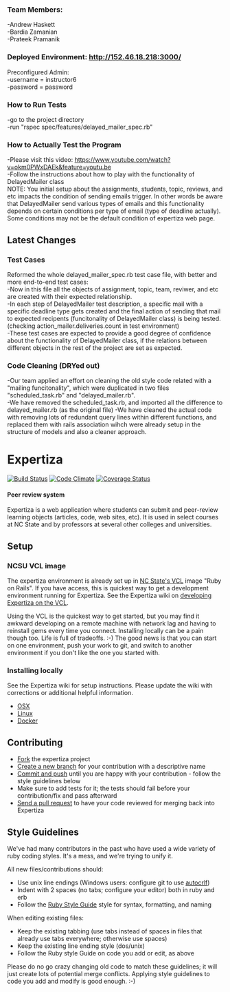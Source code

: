### Team Members:  
-Andrew Haskett  
-Bardia Zamanian  
-Prateek Pramanik  

### Deployed Environment: http://152.46.18.218:3000/

Preconfigured Admin:  
-username = instructor6  
-password = password  

### How to Run Tests
-go to the project directory  
-run "rspec spec/features/delayed_mailer_spec.rb"  

### How to Actually Test the Program
-Please visit this video: https://www.youtube.com/watch?v=okm0PWxDAEk&feature=youtu.be   
-Follow the instructions about how to play with the functionality of DelayedMailer class  
NOTE: You initial setup about the assignments, students, topic, reviews, and etc impacts the condition of sending emails trigger. In other words be aware that DelayedMailer send various types of emails and this functionality depends on certain conditions per type of email (type of deadline actually). Some conditions may not be the default condition of expertiza web page.

Latest Changes
-----

### Test Cases
Reformed the whole delayed_mailer_spec.rb test case file, with better and more end-to-end test cases:  
-Now in this file all the objects of assignment, topic, team, reviwer, and etc are created with their expected relationship.  
-In each step of DelayedMailer test description, a specific mail with a specific deadline type gets created and the final action of sending that mail to expected recipents (funcitonality of DelayedMailer class) is being tested. (checking action_mailer.deliveries.count in test environment)  
-These test cases are expected to provide a good degree of confidence about the functionality of DelayedMailer class, if the relations between different objects in the rest of the project are set as expected.  

### Code Cleaning (DRYed out)
-Our team applied an effort on cleaning the old style code related with a "mailing funcitonality", which were duplicated in two files "scheduled_task.rb" and "delayed_mailer.rb".   
-We have removed the scheduled_task.rb, and imported all the difference to delayed_mailer.rb (as the original file)
-We have cleaned the actual code with removing lots of redundant query lines within different functions, and replaced them with rails association wihch were already setup in the structure of models and also a cleaner approach.


Expertiza
=========

[![Build Status](https://travis-ci.org/expertiza/expertiza.svg?branch=master)](https://travis-ci.org/expertiza/expertiza)
[![Code Climate](https://codeclimate.com/github/expertiza/expertiza/badges/gpa.svg)](https://codeclimate.com/github/expertiza/expertiza)
[![Coverage Status](https://coveralls.io/repos/github/expertiza/expertiza/badge.svg?branch=master)](https://coveralls.io/github/expertiza/expertiza?branch=master)
#### Peer review system

Expertiza is a web application where students can submit and peer-review learning objects (articles, code, web sites, etc). It is used in select courses at NC State and by professors at several other colleges and universities.

Setup
-----

### NCSU VCL image

The expertiza environment is already set up in [NC State's VCL](https://vcl.ncsu.edu) image "Ruby on Rails".
If you have access, this is quickest way to get a development environment running for Expertiza.
See the Expertiza wiki on [developing Expertiza on the VCL](http://wiki.expertiza.ncsu.edu/index.php/Developing_Expertiza_on_the_VCL).

Using the VCL is the quickest way to get started, but you may find it awkward developing on a remote machine
with network lag and having to reinstall gems every time you connect. Installing locally can be a pain though too.
Life is full of tradeoffs. :-) The good news is that you can start on one environment, push your work to git,
and switch to another environment if you don't like the one you started with.

### Installing locally

See the Expertiza wiki for setup instructions. Please update the wiki with corrections or additional helpful information.

 * [OSX](http://wiki.expertiza.ncsu.edu/index.php/Development:Setup:OSX)
 * [Linux](http://wiki.expertiza.ncsu.edu/index.php/Development:Setup:Linux:RHEL)
 * [Docker](https://hub.docker.com/r/winbobob/expertiza-fall2016/)

Contributing
------------

 * [Fork](http://help.github.com/fork-a-repo/) the expertiza project
 * [Create a new branch](http://progit.org/book) for your contribution with a descriptive name
 * [Commit and push](http://progit.org/book) until you are happy with your contribution - follow the style guidelines below
 * Make sure to add tests for it; the tests should fail before your contribution/fix and pass afterward
 * [Send a pull request](http://help.github.com/send-pull-requests) to have your code reviewed for merging back into Expertiza

Style Guidelines
----------------

We've had many contributors in the past who have used a wide variety of ruby coding styles. It's a mess, and we're trying to unify it.

All new files/contributions should:

 * Use unix line endings (Windows users: configure git to use [autocrlf](http://help.github.com/line-endings))
 * Indent with 2 spaces (no tabs; configure your editor) both in ruby and erb
 * Follow the [Ruby Style Guide](https://github.com/bbatsov/ruby-style-guide) style for syntax, formatting, and naming

When editing existing files:

 * Keep the existing tabbing (use tabs instead of spaces in files that already use tabs everywhere; otherwise use spaces)
 * Keep the existing line ending style (dos/unix)
 * Follow the Ruby style Guide on code you add or edit, as above

Please do no go crazy changing old code to match these guidelines; it will just create lots of potential merge conflicts.
Applying style guidelines to code you add and modify is good enough. :-)

